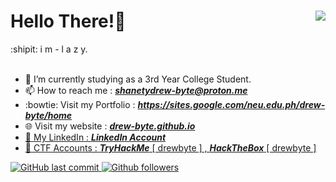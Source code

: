 <html>

<h1>
Hello There!👋 <img src = "https://komarev.com/ghpvc/?username=drew-bytel&color=191919&label=Profile%20Views&style=for-the-badge" align="right"/>
  
</h1>

  

<body>
   :shipit:  i m  -  l a z y.
  <br><br>


- 🌱 I’m currently studying as a 3rd Year College Student. 
- 📫 How to reach me : <b><i>shanetydrew-byte@proton.me</i></b>
- :bowtie: Visit my Portfolio : <a href="https://sites.google.com/neu.edu.ph/drew-byte/home"> <b><i>https://sites.google.com/neu.edu.ph/drew-byte/home</i></b>
- 🌐 Visit my website : <a href="https://drew-byte.github.io/"> <b><i>drew-byte.github.io</i></b>
  <br>
- 💼 My LinkedIn : <a href="https://www.linkedin.com/in/andrew-felix-cunanan-6888a220b/"> <b><i>LinkedIn Account</i></b>
- 🚩 CTF Accounts : <b><i>TryHackMe</i></b> [ drewbyte ]  , <b><i>HackTheBox</i></b> [ drewbyte ]
 

![GitHub last commit](https://img.shields.io/github/last-commit/drew-byte/java_code?label=last%20commit%20in%20java%20repo&style=flat-square)
![Github followers](https://img.shields.io/github/followers/drew-byte?color=blue&style=flat-square)
</body>
</html>


